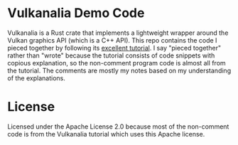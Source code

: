 # Vulkanalia Demo Code

Vulkanalia is a Rust crate that implements a lightweight wrapper around the Vulkan graphics API
(which is a C++ API). This repo contains the code I pieced together by following its
[excellent tutorial](https://kylemayes.github.io/vulkanalia/). I say "pieced together" rather than
"wrote" because the tutorial consists of code snippets with copious explanation, so the non-comment
program code is almost all from the tutorial. The comments are mostly my notes based on my
understanding of the explanations.

# License

Licensed under the Apache License 2.0 because most of the non-comment code is from the Vulkanalia
tutorial which uses this Apache license.
